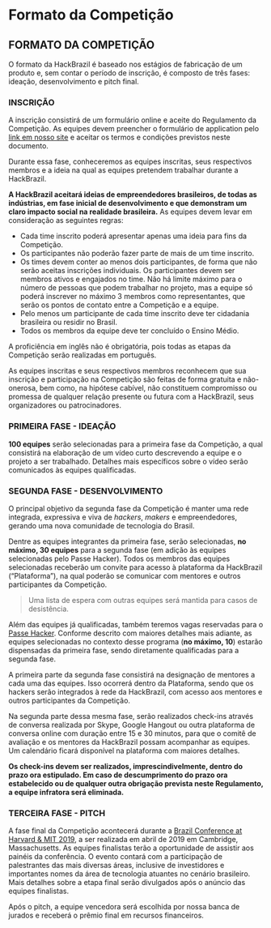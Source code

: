 # Formato da Competição

## FORMATO DA COMPETIÇÃO

O formato da HackBrazil é baseado nos estágios de fabricação de um produto e, sem contar o período de inscrição, é composto de três fases: ideação, desenvolvimento e pitch final.

### INSCRIÇÃO

A inscrição consistirá de um formulário online e aceite do Regulamento da Competição. As equipes devem preencher o formulário de application pelo [link em nosso site](https://pt.surveymonkey.com/r/HTRPYCD) e aceitar os termos e condições previstos neste documento.

Durante essa fase, conheceremos as equipes inscritas, seus respectivos membros e a ideia na qual as equipes pretendem trabalhar durante a HackBrazil.

**A HackBrazil aceitará ideias de empreendedores brasileiros, de todas as indústrias, em fase inicial de desenvolvimento e que demonstram um claro impacto social na realidade brasileira.** As equipes devem levar em consideração as seguintes regras:

* Cada time inscrito poderá apresentar apenas uma ideia para fins da Competição.
* Os participantes não poderão fazer parte de mais de um time inscrito.
* Os times devem conter ao menos dois participantes, de forma que não serão aceitas inscrições individuais. Os participantes devem ser membros ativos e engajados no time. Não há limite máximo para o número de pessoas que podem trabalhar no projeto, mas a equipe só poderá inscrever no máximo 3 membros como representantes, que serão os pontos de contato entre a Competição e a equipe.
* Pelo menos um participante de cada time inscrito deve ter cidadania brasileira ou residir no Brasil.
* Todos os membros da equipe deve ter concluído o Ensino Médio.

A proficiência em inglês não é obrigatória, pois todas as etapas da Competição serão realizadas em português.

As equipes inscritas e seus respectivos membros reconhecem que sua inscrição e participação na Competição são feitas de forma gratuita e não-onerosa, bem como, na hipótese cabível, não constituem compromisso ou promessa de qualquer relação presente ou futura com a HackBrazil, seus organizadores ou patrocinadores.

### PRIMEIRA FASE - IDEAÇÃO

**100 equipes** serão selecionadas para a primeira fase da Competição, a qual consistirá na elaboração de um vídeo curto descrevendo a equipe e o projeto a ser trabalhado. Detalhes mais específicos sobre o vídeo serão comunicados às equipes qualificadas.

### SEGUNDA FASE - DESENVOLVIMENTO

O principal objetivo da segunda fase da Competição é manter uma rede integrada, expressiva e viva de _hackers_, _makers_ e empreendedores, gerando uma nova comunidade de tecnologia do Brasil.

Dentre as equipes integrantes da primeira fase, serão selecionadas, **no máximo, 30 equipes** para a segunda fase \(em adição às equipes selecionadas pelo Passe Hacker\). Todos os membros das equipes selecionadas receberão um convite para acesso à plataforma da HackBrazil \(“Plataforma”\), na qual poderão se comunicar com mentores e outros participantes da Competição.

> Uma lista de espera com outras equipes será mantida para casos de desistência.

Além das equipes já qualificadas, também teremos vagas reservadas para o [Passe Hacker](https://hackbrazil.gitbooks.io/regulamento/passe-hacker.html). Conforme descrito com maiores detalhes mais adiante, as equipes selecionadas no contexto desse programa \(**no máximo, 10**\) estarão dispensadas da primeira fase, sendo diretamente qualificadas para a segunda fase.

A primeira parte da segunda fase consistirá na designação de mentores a cada uma das equipes. Isso ocorrerá dentro da Plataforma, sendo que os hackers serão integrados à rede da HackBrazil, com acesso aos mentores e outros participantes da Competição.

Na segunda parte dessa mesma fase, serão realizados check-ins através de conversa realizada por Skype, Google Hangout ou outra plataforma de conversa online com duração entre 15 e 30 minutos, para que o comitê de avaliação e os mentores da HackBrazil possam acompanhar as equipes. Um calendário ficará disponível na plataforma com maiores detalhes.

**Os check-ins devem ser realizados, imprescindivelmente, dentro do prazo ora estipulado. Em caso de descumprimento do prazo ora estabelecido ou de qualquer outra obrigação prevista neste Regulamento, a equipe infratora será eliminada.**  


### TERCEIRA FASE - PITCH

A fase final da Competição acontecerá durante a [Brazil Conference at Harvard & MIT 2019](http://www.brazilconference.org/), a ser realizada em abril de 2019 em Cambridge, Massachusetts. As equipes finalistas terão a oportunidade de assistir aos painéis da conferência. O evento contará com a participação de palestrantes das mais diversas áreas, inclusive de investidores e importantes nomes da área de tecnologia atuantes no cenário brasileiro. Mais detalhes sobre a etapa final serão divulgados após o anúncio das equipes finalistas.

Após o pitch, a equipe vencedora será escolhida por nossa banca de jurados e receberá o prêmio final em recursos financeiros.

